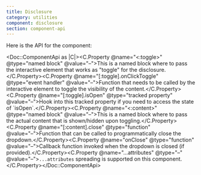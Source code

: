 ```yaml
---
title: Disclosure
category: utilities
component: disclosure
section: component-api
---
```


Here is the API for the component:

<Doc::ComponentApi as |C|><C.Property @name="<:toggle>" @type="named block" @value="–">This is a named block where to pass the interactive element that works as "toggle" for the disclosure.</C.Property><C.Property @name="[:toggle].onClickToggle" @type="event handler" @value="–">Function that needs to be called by the interactive element to toggle the visibility of the content.</C.Property><C.Property @name="[:toggle].isOpen" @type="tracked property" @value="–">Hook into this tracked property if you need to access the state of \`isOpen\`.</C.Property><C.Property @name="<:content>" @type="named block" @value="–">This is a named block where to pass the actual content that is shown/hidden upon toggling.</C.Property><C.Property @name="[:content].close" @type="function" @value="–">Function that can be called to programmatically close the dropdown.</C.Property><C.Property @name="onClose" @type="function" @value="–">Callback function invoked when the dropdown is closed (if provided).</C.Property><C.Property @name="...attributes" @type="–" @value="–">`...attributes` spreading is supported on this component.</C.Property></Doc::ComponentApi>
